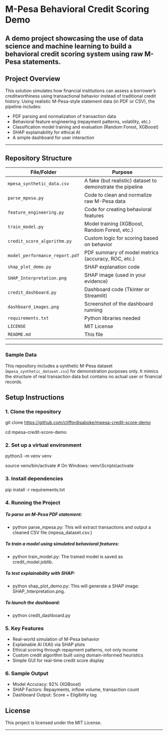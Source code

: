 # M-Pesa Behavioral Credit Scoring Demo

A demo project showcasing the use of data science and machine learning to build a behavioral credit scoring system using raw M-Pesa statements. 
---

## Project Overview

This solution simulates how financial institutions can assess a borrower’s creditworthiness using transactional behavior instead of traditional credit history. Using realistic M-Pesa-style statement data (in PDF or CSV), the pipeline includes:

- PDF parsing and normalization of transaction data
- Behavioral feature engineering (repayment patterns, volatility, etc.)
- Classification model training and evaluation (Random Forest, XGBoost)
- SHAP explainability for ethical AI
- A simple dashboard for user interaction

---

## Repository Structure

| File/Folder                       | Purpose                                                               |
| --------------------------------- | --------------------------------------------------------------------- |
| `mpesa_synthetic_data.csv`        | A fake (but realistic) dataset to demonstrate the pipeline            |
| `parse_mpesa.py`                  | Code to clean and normalize raw M-Pesa data                           |
| `feature_engineering.py`          | Code for creating behavioral features                                 |
| `train_model.py`                  | Model training (XGBoost, Random Forest, etc.)                         |
| `credit_score_algorithm.py`       | Custom logic for scoring based on behavior                            |
| `model_performance_report.pdf`    | PDF summary of model metrics (accuracy, ROC, etc.)                    |
| `shap_plot_demo.py`               | SHAP explanation code                                                 |
| `SHAP_Interpretation.png`         | SHAP image (used in your evidence)                                    |
| `credit_dashboard.py`             | Dashboard code (Tkinter or Streamlit)                                 |
| `dashboard_images.png`            | Screenshot of the dashboard running                                   |
| `requirements.txt`                | Python libraries needed                                               |
| `LICENSE`                         | MIT License                                                           |
| `README.md`                       | This file                                                             |

---

### Sample Data
This repository includes a synthetic M-Pesa dataset (`mpesa_synthetic_dataset.csv`) for demonstration purposes only. It mimics the structure of real transaction data but contains no actual user or financial records.


## Setup Instructions

### 1. Clone the repository

git clone https://github.com/cliffordisaboke/mpesa-credit-score-demo

cd mpesa-credit-score-demo

### 2. Set up a virtual environment
python3 -m venv venv

source venv/bin/activate  # On Windows: venv\Scripts\activate

### 3. Install dependencies
pip install -r requirements.txt

### 4. Running the Project

##### To parse an M-Pesa PDF statement:
- python parse_mpesa.py: This will extract transactions and output a cleaned CSV file (mpesa_dataset.csv.)

##### To train a model using simulated behavioral features:
- python train_model.py: The trained model is saved as credit_model.joblib.

##### To test explainability with SHAP:
- python shap_plot_demo.py: This will generate a SHAP image: SHAP_Interpretation.png.

##### To launch the dashboard:
- python credit_dashboard.py

### 5. Key Features
- Real-world simulation of M-Pesa behavior
- Explainable AI (XAI) via SHAP plots
- Ethical scoring through repayment patterns, not only income
- Custom credit algorithm built using domain-informed heuristics
- Simple GUI for real-time credit score display

### 6. Sample Output
- Model Accuracy: 92% (XGBoost)
- SHAP Factors: Repayments, inflow volume, transaction count
- Dashboard Output: Score + Eligibility tag

## License
This project is licensed under the MIT License.

---




